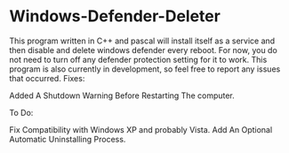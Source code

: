 # Windows-Defender-Deleter
This program written in C++ and pascal will install itself as a service and then disable and delete windows defender every reboot. For now, you do not need to turn off any defender protection setting for it to work. This program is also currently in development, so feel free to report any issues that occurred.
Fixes:


Added A Shutdown Warning Before Restarting The computer.

To Do:

Fix Compatibility with Windows XP and probably Vista.
Add An Optional Automatic Uninstalling Process.
